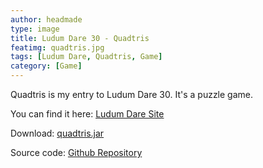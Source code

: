 ```yaml
---
author: headmade
type: image
title: Ludum Dare 30 - Quadtris
featimg: quadtris.jpg
tags: [Ludum Dare, Quadtris, Game]
category: [Game]
---
```

Quadtris is my entry to Ludum Dare 30. It's a puzzle game.

You can find it here: <a href="http://ludumdare.com/compo/ludum-dare-30/?action=preview&uid=42076">Ludum Dare Site</a>

Download: <a href="https://github.com/headmadegames/LudumDare30/releases">quadtris.jar</a>

Source code: <a href="https://github.com/headmadegames/LudumDare30">Github Repository</a>
